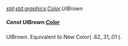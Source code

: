 _[std](../../modules/std/std-module.md):[std.graphics](../../modules/std/std-graphics.md).[Color](../../modules/std/std-graphics-color.md).UIBrown_
##### Const UIBrown:[Color](../../modules/std/std-graphics-color.md)
UIBrown. Equivalent to New Color( .62,.31,.01 ).
